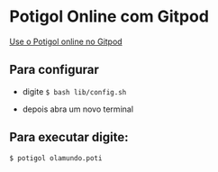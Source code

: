 # Potigol Online com Gitpod

[Use o Potigol online no Gitpod](https://gitpod.io/#https://github.com/potigol/gitpod/blob/master/README.md)

## Para configurar

 - digite <code>$ bash lib/config.sh</code>

 - depois abra um novo terminal

## Para executar digite:

<code>$ potigol olamundo.poti</code>
